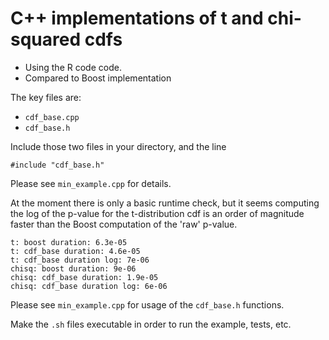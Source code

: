 # C++ implementations of t and chi-squared cdfs

 * Using the R code code.
 * Compared to Boost implementation

The key files are:
 * `cdf_base.cpp`
 * `cdf_base.h`

Include those two files in your directory, and the line
```
#include "cdf_base.h"
```

Please see `min_example.cpp` for details.


At the moment there is only a basic runtime check, but it seems computing the log of the p-value for the t-distribution cdf is an order of magnitude faster than the Boost computation of the 'raw' p-value.

 ```  
 t: boost duration: 6.3e-05
 t: cdf_base duration: 4.6e-05
 t: cdf_base duration log: 7e-06
 chisq: boost duration: 9e-06
 chisq: cdf_base duration: 1.9e-05
 chisq: cdf_base duration log: 6e-06
 ```  

Please see `min_example.cpp` for usage of the `cdf_base.h` functions.

Make the `.sh` files executable in order to run the example, tests, etc.


